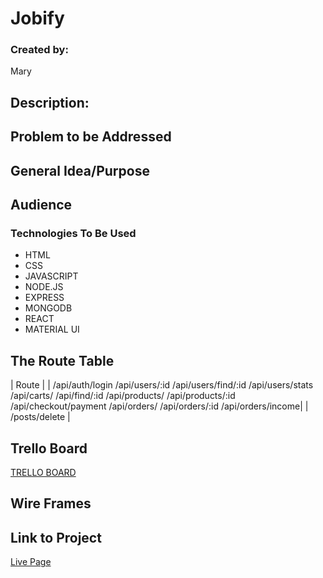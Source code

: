 # Jobify

### Created by:

Mary

## Description:



## Problem to be Addressed



## General Idea/Purpose



## Audience



### Technologies To Be Used

- HTML
- CSS
- JAVASCRIPT
- NODE.JS
- EXPRESS
- MONGODB
- REACT
- MATERIAL UI



## The Route Table
| Route | 
| /api/auth/login 
/api/users/:id 
/api/users/find/:id 
/api/users/stats 
/api/carts/
/api/find/:id
/api/products/
/api/products/:id
/api/checkout/payment 
/api/orders/
/api/orders/:id
/api/orders/income| 
| /posts/delete | 


## Trello Board

[TRELLO BOARD]()

## Wire Frames


## Link to Project

[Live Page](https://goalapp.netlify.app/)